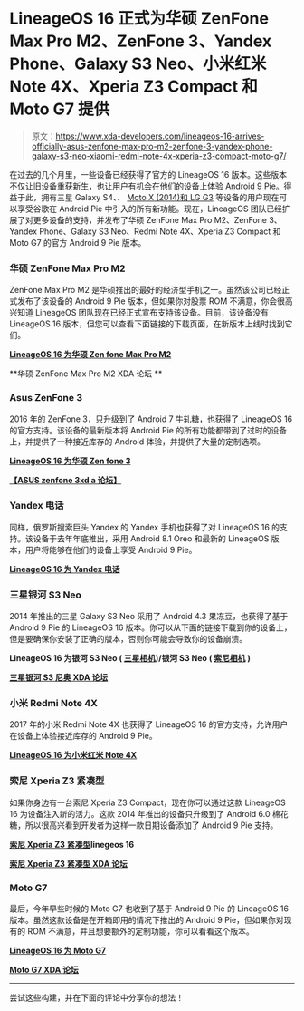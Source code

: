 # LineageOS 16 正式为华硕 ZenFone Max Pro M2、ZenFone 3、Yandex Phone、Galaxy S3 Neo、小米红米 Note 4X、Xperia Z3 Compact 和 Moto G7 提供

> 原文：<https://www.xda-developers.com/lineageos-16-arrives-officially-asus-zenfone-max-pro-m2-zenfone-3-yandex-phone-galaxy-s3-neo-xiaomi-redmi-note-4x-xperia-z3-compact-moto-g7/>

在过去的几个月里，一些设备已经获得了官方的 LineageOS 16 版本。这些版本不仅让旧设备重获新生，也让用户有机会在他们的设备上体验 Android 9 Pie。得益于此，拥有三星 Galaxy S4、、 [Moto X (2014)和 LG G3](https://www.xda-developers.com/lineageos-16-2014-moto-x-lg-g3-samsung-galaxy-tab-s5e/) 等设备的用户现在可以享受谷歌在 Android Pie 中引入的所有新功能。现在，LineageOS 团队已经扩展了对更多设备的支持，并发布了华硕 ZenFone Max Pro M2、ZenFone 3、Yandex Phone、Galaxy S3 Neo、Redmi Note 4X、Xperia Z3 Compact 和 Moto G7 的官方 Android 9 Pie 版本。

### 华硕 ZenFone Max Pro M2

ZenFone Max Pro M2 是华硕推出的最好的经济型手机之一。虽然该公司已经正式发布了该设备的 Android 9 Pie 版本，但如果你对股票 ROM 不满意，你会很高兴知道 LineageOS 团队现在已经正式宣布支持该设备。目前，该设备没有 LineageOS 16 版本，但您可以查看下面链接的下载页面，在新版本上线时找到它们。

**[LineageOS 16 为华硕 Zen fone Max Pro M2](https://download.lineageos.org/X01BD)**

**华硕 ZenFone Max Pro M2 XDA 论坛 **

### Asus ZenFone 3

2016 年的 ZenFone 3，只升级到了 Android 7 牛轧糖，也获得了 LineageOS 16 的官方支持。该设备的最新版本将 Android Pie 的所有功能都带到了过时的设备上，并提供了一种接近库存的 Android 体验，并提供了大量的定制选项。

**[LineageOS 16 为华硕 Zen fone 3](https://download.lineageos.org/zenfone3)**

**[【ASUS zenfone 3xd a 论坛】](https://forum.xda-developers.com/zenfone-3)**

### Yandex 电话

同样，俄罗斯搜索巨头 Yandex 的 Yandex 手机也获得了对 LineageOS 16 的支持。该设备于去年年底推出，采用 Android 8.1 Oreo 和最新的 LineageOS 版本，用户将能够在他们的设备上享受 Android 9 Pie。

**[LineageOS 16 为 Yandex 电话](https://download.lineageos.org/Amber)**

### 三星银河 S3 Neo

2014 年推出的三星 Galaxy S3 Neo 采用了 Android 4.3 果冻豆，也获得了基于 Android 9 Pie 的 LineageOS 16 版本。你可以从下面的链接下载到你的设备上，但是要确保你安装了正确的版本，否则你可能会导致你的设备崩溃。

**LineageOS 16 为银河 S3 Neo ( [三星相机](https://download.lineageos.org/s3ve3gjv))/银河 S3 Neo ( [索尼相机](https://download.lineageos.org/s3ve3gxx) )**

**[三星银河 S3 尼奥 XDA 论坛](https://forum.xda-developers.com/galaxy-s3-neo)**

### 小米 Redmi Note 4X

2017 年的小米 Redmi Note 4X 也获得了 LineageOS 16 的官方支持，允许用户在设备上体验接近库存的 Android 9 Pie。

**[LineageOS 16 为小米红米 Note 4X](https://download.lineageos.org/mido)**

### 索尼 Xperia Z3 紧凑型

如果你身边有一台索尼 Xperia Z3 Compact，现在你可以通过这款 LineageOS 16 为设备注入新的活力。这款 2014 年推出的设备只升级到了 Android 6.0 棉花糖，所以很高兴看到开发者为这样一款日期设备添加了 Android 9 Pie 支持。

**[索尼 Xperia Z3 紧凑型](https://download.lineageos.org/z3c)linegeos 16**

**[索尼 Xperia Z3 紧凑型 XDA 论坛](https://forum.xda-developers.com/z3-compact)**

### Moto G7

最后，今年早些时候的 Moto G7 也收到了基于 Android 9 Pie 的 LineageOS 16 版本。虽然这款设备是在开箱即用的情况下推出的 Android 9 Pie，但如果你对现有的 ROM 不满意，并且想要额外的定制功能，你可以看看这个版本。

**[LineageOS 16 为 Moto G7](https://download.lineageos.org/river)**

**[Moto G7 XDA 论坛](https://forum.xda-developers.com/moto-g7)**

* * *

尝试这些构建，并在下面的评论中分享你的想法！